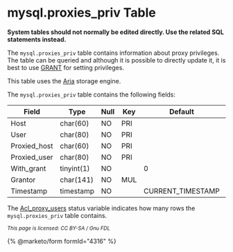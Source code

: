 # mysql.proxies\_priv Table

**System tables should not normally be edited directly. Use the related SQL statements instead.**

The `mysql.proxies_priv` table contains information about proxy privileges. The table can be queried and although it is possible to directly update it, it is best to use [GRANT](../../sql-statements/account-management-sql-statements/grant.md) for setting privileges.

This table uses the [Aria](../../../server-usage/storage-engines/aria/) storage engine.

The `mysql.proxies_priv` table contains the following fields:

| Field         | Type       | Null | Key | Default            | Description |
| ------------- | ---------- | ---- | --- | ------------------ | ----------- |
| Host          | char(60)   | NO   | PRI |                    |             |
| User          | char(80)   | NO   | PRI |                    |             |
| Proxied\_host | char(60)   | NO   | PRI |                    |             |
| Proxied\_user | char(80)   | NO   | PRI |                    |             |
| With\_grant   | tinyint(1) | NO   |     | 0                  |             |
| Grantor       | char(141)  | NO   | MUL |                    |             |
| Timestamp     | timestamp  | NO   |     | CURRENT\_TIMESTAMP |             |

The [Acl\_proxy\_users](../../../ha-and-performance/optimization-and-tuning/system-variables/server-status-variables.md#acl_proxy_users) status variable indicates how many rows the `mysql.proxies_priv` table contains.

<sub>_This page is licensed: CC BY-SA / Gnu FDL_</sub>

{% @marketo/form formId="4316" %}
